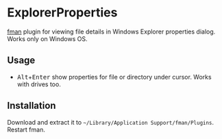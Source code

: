 # ExplorerProperties
[fman](https://fman.io) plugin for viewing file details in Windows Explorer properties dialog. Works only on Windows OS.

## Usage
* <kbd>Alt</kbd>+<kbd>Enter</kbd> show properties for file or directory under cursor. Works with drives too.

## Installation
Download and extract it to `~/Library/Application Support/fman/Plugins`. Restart fman.
